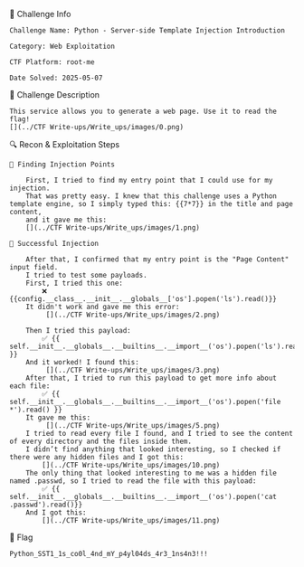 🔖 Challenge Info

    Challenge Name: Python - Server-side Template Injection Introduction

    Category: Web Exploitation

    CTF Platform: root-me

    Date Solved: 2025-05-07

📜 Challenge Description

    This service allows you to generate a web page. Use it to read the flag!
    [](../CTF Write-ups/Write_ups/images/0.png)

🔍 Recon & Exploitation Steps

    🔹 Finding Injection Points

        First, I tried to find my entry point that I could use for my injection.
        That was pretty easy. I knew that this challenge uses a Python template engine, so I simply typed this: {{7*7}} in the title and page content,
        and it gave me this:
        [](../CTF Write-ups/Write_ups/images/1.png)

    🔹 Successful Injection

        After that, I confirmed that my entry point is the "Page Content" input field.
        I tried to test some payloads.
        First, I tried this one:
            ❌ {{config.__class__.__init__.__globals__['os'].popen('ls').read()}}
        It didn't work and gave me this error:
             [](../CTF Write-ups/Write_ups/images/2.png)

        Then I tried this payload:
            ✅ {{ self.__init__.__globals__.__builtins__.__import__('os').popen('ls').read() }}
        And it worked! I found this:
             [](../CTF Write-ups/Write_ups/images/3.png)
        After that, I tried to run this payload to get more info about each file:
            ✅ {{ self.__init__.__globals__.__builtins__.__import__('os').popen('file *').read() }}
        It gave me this:
             [](../CTF Write-ups/Write_ups/images/5.png)
        I tried to read every file I found, and I tried to see the content of every directory and the files inside them.
        I didn’t find anything that looked interesting, so I checked if there were any hidden files and I got this:
            [](../CTF Write-ups/Write_ups/images/10.png)
        The only thing that looked interesting to me was a hidden file named .passwd, so I tried to read the file with this payload:
            ✅ {{ self.__init__.__globals__.__builtins__.__import__('os').popen('cat .passwd').read()}}
        And I got this:
            [](../CTF Write-ups/Write_ups/images/11.png)

🏁 Flag

    Python_SST1_1s_co0l_4nd_mY_p4yl04ds_4r3_1ns4n3!!!

        
